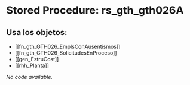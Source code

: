 # Stored Procedure: rs_gth_gth026A

## Usa los objetos:
- [[fn_gth_GTH026_EmplsConAusentismos]]
- [[fn_gth_GTH026_SolicitudesEnProceso]]
- [[gen_EstruCost]]
- [[rhh_Planta]]

*No code available.*
